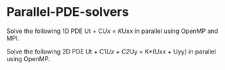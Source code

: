 # Parallel-PDE-solvers
Solve the following 1D PDE Ut + C*Ux = K*Uxx in parallel using OpenMP and MPI. 

Solve the following 2D PDE Ut + C1*Ux + C2*Uy = K*(Uxx + Uyy) in parallel using OpenMP.


